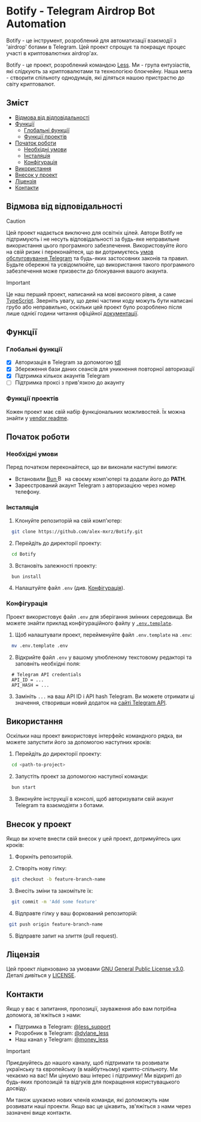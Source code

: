 # Botify - Telegram Airdrop Bot Automation

Botify - це інструмент, розроблений для автоматизації взаємодії з 'airdrop' ботами в Telegram. Цей проект спрощує та покращує процес участі в криптовалютних airdrop'ах.

Botify - це проект, розроблений командою [Less](https://t.me/money_less "Less Telegram Channel"). Ми - група ентузіастів, які слідкують за криптовалютами та технологією блокчейну. Наша мета - створити спільноту однодумців, які діляться нашою пристрастю до світу криптовалют.

## Зміст

- [Відмова від відповідальності](#відмова-від-відповідальності)
- [Функції](#функції)
  - [Глобальні функції](#глобальні-функції)
  - [Функції проектів](#функції-проектів)
- [Початок роботи](#початок-роботи)
  - [Необхідні умови](#необхідні-умови)
  - [Інсталяція](#інсталяція)
  - [Конфігурація](#конфігурація)
- [Використання](#використання)
- [Внесок у проект](#внесок-у-проект)
- [Ліцензія](#ліцензія)
- [Контакти](#контакти)

## Відмова від відповідальності

> [!CAUTION]
> Цей проект надається виключно для освітніх цілей. Автори Botify не підтримують і не несуть відповідальності за будь-яке неправильне використання цього програмного забезпечення. Використовуйте його на свій ризик і переконайтеся, що ви дотримуєтесь [умов обслуговування Telegram](https://telegram.org/tos) та будь-яких застосовних законів та правил. Будьте обережні та усвідомлюйте, що використання такого програмного забезпечення може призвести до блокування вашого акаунта.

> [!IMPORTANT]
> Це наш перший проект, написаний на мові високого рівня, а саме [TypeScript](https://www.typescriptlang.org/). Зверніть увагу, що деякі частини коду можуть бути написані грубо або неправильно, оскільки цей проект було розроблено після лише однієї години читання офіційної [документації](https://www.typescriptlang.org/docs/).

## Функції

### Глобальні функції

- [x] Авторизація в Telegram за допомогою [tdl](https://github.com/Bannerets/tdl "Node.js bindings to TDLib")
- [x] Збереження бази даних сеансів для уникнення повторної авторизації
- [x] Підтримка кількох акаунтів Telegram
- [ ] Підтримка проксі з прив'язкою до акаунту

### Функції проектів

Кожен проект має свій набір функціональних можливостей. Їх можна знайти у [vendor readme](./src/vendor/readme.md).

## Початок роботи

### Необхідні умови

Перед початком переконайтеся, що ви виконали наступні вимоги:
- Встановили [Bun <img src="https://bun.sh/logo.png" alt="Bun Logo" title="Bun Logo" width="15" height="15">](https://bun.sh "Bun is an all-in-one JavaScript runtime & toolkit") на своєму комп'ютері та додали його до **PATH**.
- Зареєстрований акаунт Telegram з авторизацією через номер телефону.

### Інсталяція

1. Клонуйте репозиторій на свій комп'ютер:
```bash
  git clone https://github.com/alex-mxrz/Botify.git
```

2. Перейдіть до директорії проекту:
```bash
  cd Botify
```

3. Встановіть залежності проекту:
```bash
  bun install
```

4. Налаштуйте файл `.env` (див. [Конфігурація](#конфігурація)).

### Конфігурація

Проект використовує файл `.env` для зберігання змінних середовища. Ви можете знайти приклад конфігураційного файлу у [`.env.template`](./.env.template).

1. Щоб налаштувати проект, перейменуйте файл `.env.template` на `.env`:
```bash
  mv .env.template .env
```

2. Відкрийте файл `.env` у вашому улюбленому текстовому редакторі та заповніть необхідні поля:
```env
  # Telegram API credentials
  API_ID = ...
  API_HASH = ...
```

3. Замініть `...` на ваш API ID і API hash Telegram. Ви можете отримати ці значення, створивши новий додаток на [сайті Telegram API](https://my.telegram.org/apps "Telegram API website").

## Використання

Оскільки наш проект використовує інтерфейс командного рядка, ви можете запустити його за допомогою наступних кроків:

1. Перейдіть до директорії проекту:
```bash
  cd <path-to-project>
```

2. Запустіть проект за допомогою наступної команди:
```bash
  bun start
```

3. Виконуйте інструкції в консолі, щоб авторизувати свій акаунт Telegram та взаємодіяти з ботами.

## Внесок у проект

Якщо ви хочете внести свій внесок у цей проект, дотримуйтесь цих кроків:

1. Форкніть репозиторій.

2. Створіть нову гілку:
```bash
  git checkout -b feature-branch-name
```

3. Внесіть зміни та закомітьте їх:
```bash
  git commit -m 'Add some feature'
```

4. Відправте гілку у ваш форкований репозиторій:
 ```bash
  git push origin feature-branch-name
```

5. Відправте запит на злиття (pull request).

## Ліцензія

Цей проект ліцензовано за умовами [GNU General Public License v3.0](https://www.gnu.org/licenses/gpl-3.0.en.html). Деталі дивіться у [LICENSE](./LICENSE).

## Контакти

Якщо у вас є запитання, пропозиції, зауваження або вам потрібна допомога, зв'яжіться з нами:
- Підтримка в Telegram: [@less_support](https://t.me/less_support "Telegram Support account")
- Розробник в Telegram: [@dylane_less](https://t.me/dylane_less "Telegram Developer account")
- Наш канал у Telegram: [@money_less](https://t.me/money_less "Telegram Channel")

> [!IMPORTANT]
> Приєднуйтесь до нашого каналу, щоб підтримати та розвивати українську та європейську (в майбутньому) крипто-спільноту. Ми чекаємо на вас! Ми цінуємо ваш інтерес і підтримку! Ми відкриті до будь-яких пропозицій та відгуків для покращення користувацького досвіду.
>
> Ми також шукаємо нових членів команди, які допоможуть нам розвивати наші проекти. Якщо вас це цікавить, зв'яжіться з нами через зазначені вище контакти.

